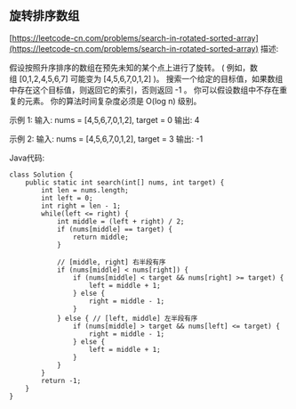 ## 旋转排序数组
[https://leetcode-cn.com/problems/search-in-rotated-sorted-array](https://leetcode-cn.com/problems/search-in-rotated-sorted-array)
描述:

假设按照升序排序的数组在预先未知的某个点上进行了旋转。
( 例如，数组 [0,1,2,4,5,6,7] 可能变为 [4,5,6,7,0,1,2] )。
搜索一个给定的目标值，如果数组中存在这个目标值，则返回它的索引，否则返回 -1 。
你可以假设数组中不存在重复的元素。
你的算法时间复杂度必须是 O(log n) 级别。

示例 1:
输入: nums = [4,5,6,7,0,1,2], target = 0
输出: 4

示例 2:
输入: nums = [4,5,6,7,0,1,2], target = 3
输出: -1

Java代码:
```
class Solution {
    public static int search(int[] nums, int target) {
        int len = nums.length;
        int left = 0;
        int right = len - 1;
        while(left <= right) {
            int middle = (left + right) / 2;
            if (nums[middle] == target) {
                return middle;
            }

            // [middle, right] 右半段有序
            if (nums[middle] < nums[right]) {
                if (nums[middle] < target && nums[right] >= target) {
                    left = middle + 1;
                } else {
                    right = middle - 1;
                }
            } else { // [left, middle] 左半段有序
                if (nums[middle] > target && nums[left] <= target) {
                    right = middle - 1;
                } else {
                    left = middle + 1;
                }
            }
        }
        return -1;
    }
}
```
